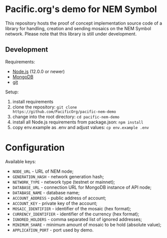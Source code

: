 # Pacific.org's demo for NEM Symbol

This repository hosts the proof of concept implementation source code of a library for handling, creation and sending mosaics on the NEM Symbol network.
Please note that this library is still under development.

## Development

Requirements:

 * [Node.js](https://nodejs.org/en/) (12.0.0 or newer)
 * [MongoDB](https://www.mongodb.com/)
 * [git](https://git-scm.com/download/)

Setup:

 1. install requirements
 2. clone the repository: `git clone https://github.com/PacificOrg/pacific-nem-demo`
 3. change into the root directory: `cd pacific-nem-demo`
 4. install all Node.js requirements from package.json: `npm install`
 5. copy env.example as .env and adjust values: `cp env.example .env`

# Configuration

Available keys:

 * `NODE_URL` - URL of NEM node;
 * `GENERATION_HASH` - network generation hash;
 * `NETWORK_TYPE` - network type (testnet or mainnet);
 * `DATABASE_URL` - connection URL for MongoDB instance of API node;
 * `DATABASE_NAME` - database name;
 * `ACCOUNT_ADDRESS` - public address of account;
 * `ACCOUNT_KEY` - private key of the account;
 * `MOSAIC_IDENTIFIER` - identifier of the mosaic (hex format);
 * `CURRENCY_IDENTIFIER` - identifier of the currency (hex format);
 * `IGNORED_HOLDERS` - comma separated list of ignored addresses;
 * `MINIMUM_SHARE` - minimum amount of mosaic to be hold (absolute value);
 * `APPLICATION_PORT` - port used by demo.
